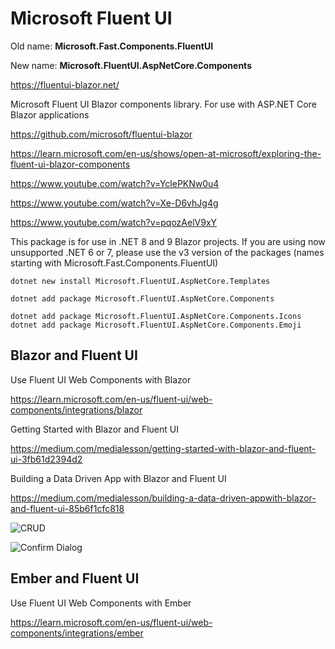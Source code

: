 # Microsoft Fluent UI

Old name: **Microsoft.Fast.Components.FluentUI**

New name: **Microsoft.FluentUI.AspNetCore.Components**

https://fluentui-blazor.net/

Microsoft Fluent UI Blazor components library. For use with ASP.NET Core Blazor applications

https://github.com/microsoft/fluentui-blazor

https://learn.microsoft.com/en-us/shows/open-at-microsoft/exploring-the-fluent-ui-blazor-components

https://www.youtube.com/watch?v=YclePKNw0u4

https://www.youtube.com/watch?v=Xe-D6vhJg4g

https://www.youtube.com/watch?v=pqozAelV9xY

This package is for use in .NET 8 and 9 Blazor projects. If you are using now unsupported .NET 6 or 7, please use the v3 version of the packages (names starting with Microsoft.Fast.Components.FluentUI)

```
dotnet new install Microsoft.FluentUI.AspNetCore.Templates

dotnet add package Microsoft.FluentUI.AspNetCore.Components

dotnet add package Microsoft.FluentUI.AspNetCore.Components.Icons
dotnet add package Microsoft.FluentUI.AspNetCore.Components.Emoji
```

## Blazor and Fluent UI

Use Fluent UI Web Components with Blazor

https://learn.microsoft.com/en-us/fluent-ui/web-components/integrations/blazor

Getting Started with Blazor and Fluent UI

https://medium.com/medialesson/getting-started-with-blazor-and-fluent-ui-3fb61d2394d2

Building a Data Driven App with Blazor and Fluent UI

https://medium.com/medialesson/building-a-data-driven-appwith-blazor-and-fluent-ui-85b6f1cfc818

![CRUD](https://github.com/user-attachments/assets/2d824566-6b3f-471d-908c-605327d1ee21)

![Confirm Dialog](https://github.com/user-attachments/assets/2940786e-2926-4c9e-8d6e-f855f0edef87)

## Ember and Fluent UI

Use Fluent UI Web Components with Ember

https://learn.microsoft.com/en-us/fluent-ui/web-components/integrations/ember
